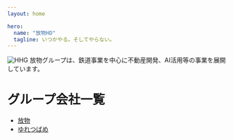 ```yaml
---
layout: home

hero:
  name: "放物HD"
  tagline: いつかやる。そしてやらない。
---
```

![HHG](/img/company/houbutuHG/HHG.webp)
放物グループは、鉄道事業を中心に不動産開発、AI活用等の事業を展開しています。

# グループ会社一覧
- [放物](/company/houbutuHG/houbutu)
- [ゆれつばめ](/company/houbutuHG/yuretubame)
